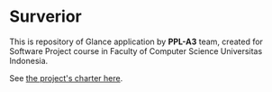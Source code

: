 Surverior
======

This is repository of Glance application by **PPL-A3** team, created for Software Project course in Faculty of Computer Science Universitas Indonesia.

See [the project's charter here](ProjectCharter.md).
